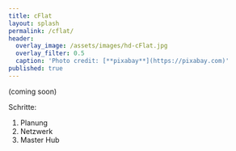 ```yaml
---
title: cFlat
layout: splash
permalink: /cflat/
header:
  overlay_image: /assets/images/hd-cFlat.jpg
  overlay_filter: 0.5
  caption: 'Photo credit: [**pixabay**](https://pixabay.com)'
published: true
---
```

<p></p>

(coming soon)

Schritte:
1. Planung
2. Netzwerk 
3. Master Hub
